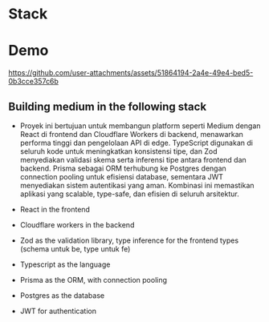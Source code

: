 # Stack
# Demo
https://github.com/user-attachments/assets/51864194-2a4e-49e4-bed5-0b3cce357c6b



## Building medium in the following stack

- Proyek ini bertujuan untuk membangun platform seperti Medium dengan React di frontend dan Cloudflare Workers di backend, menawarkan performa tinggi dan pengelolaan API di edge. TypeScript digunakan di seluruh kode untuk meningkatkan konsistensi tipe, dan Zod menyediakan validasi skema serta inferensi tipe antara frontend dan backend. Prisma sebagai ORM terhubung ke Postgres dengan connection pooling untuk efisiensi database, sementara JWT menyediakan sistem autentikasi yang aman. Kombinasi ini memastikan aplikasi yang scalable, type-safe, dan efisien di seluruh arsitektur.

- React in the frontend
- Cloudflare workers in the backend
- Zod as the validation library, type inference for the frontend types (schema untuk be, type untuk fe)
- Typescript as the language
- Prisma as the ORM, with connection pooling
- Postgres as the database
- JWT for authentication
